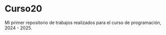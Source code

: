 # Curso20
 Mi primer repositorio de trabajos realizados para el curso de programación, 2024 - 2025.
